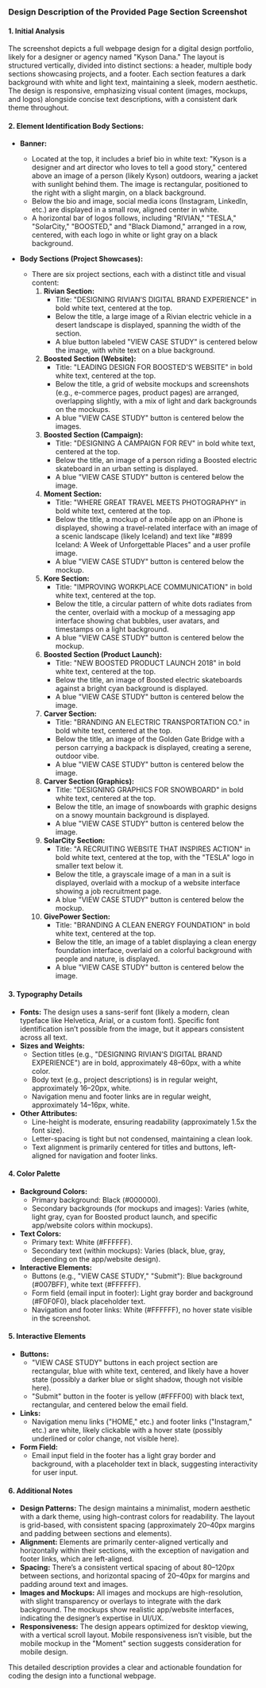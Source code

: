 ### Design Description of the Provided Page Section Screenshot

#### 1. Initial Analysis
The screenshot depicts a full webpage design for a digital design portfolio, likely for a designer or agency named "Kyson Dana." The layout is structured vertically, divided into distinct sections: a header, multiple body sections showcasing projects, and a footer. Each section features a dark background with white and light text, maintaining a sleek, modern aesthetic. The design is responsive, emphasizing visual content (images, mockups, and logos) alongside concise text descriptions, with a consistent dark theme throughout.

#### 2. Element Identification Body Sections:
- **Banner:**
  - Located at the top, it includes a brief bio in white text: "Kyson is a designer and art director who loves to tell a good story," centered above an image of a person (likely Kyson) outdoors, wearing a jacket with sunlight behind them. The image is rectangular, positioned to the right with a slight margin, on a black background.
  - Below the bio and image, social media icons (Instagram, LinkedIn, etc.) are displayed in a small row, aligned center in white.
  - A horizontal bar of logos follows, including "RIVIAN," "TESLA," "SolarCity," "BOOSTED," and "Black Diamond," arranged in a row, centered, with each logo in white or light gray on a black background.

- **Body Sections (Project Showcases):**
  - There are six project sections, each with a distinct title and visual content:
    1. **Rivian Section:**
       - Title: "DESIGNING RIVIAN’S DIGITAL BRAND EXPERIENCE" in bold white text, centered at the top.
       - Below the title, a large image of a Rivian electric vehicle in a desert landscape is displayed, spanning the width of the section.
       - A blue button labeled "VIEW CASE STUDY" is centered below the image, with white text on a blue background.
    2. **Boosted Section (Website):**
       - Title: "LEADING DESIGN FOR BOOSTED'S WEBSITE" in bold white text, centered at the top.
       - Below the title, a grid of website mockups and screenshots (e.g., e-commerce pages, product pages) are arranged, overlapping slightly, with a mix of light and dark backgrounds on the mockups.
       - A blue "VIEW CASE STUDY" button is centered below the images.
    3. **Boosted Section (Campaign):**
       - Title: "DESIGNING A CAMPAIGN FOR REV" in bold white text, centered at the top.
       - Below the title, an image of a person riding a Boosted electric skateboard in an urban setting is displayed.
       - A blue "VIEW CASE STUDY" button is centered below the image.
    4. **Moment Section:**
       - Title: "WHERE GREAT TRAVEL MEETS PHOTOGRAPHY" in bold white text, centered at the top.
       - Below the title, a mockup of a mobile app on an iPhone is displayed, showing a travel-related interface with an image of a scenic landscape (likely Iceland) and text like "#899 Iceland: A Week of Unforgettable Places" and a user profile image.
       - A blue "VIEW CASE STUDY" button is centered below the mockup.
    5. **Kore Section:**
       - Title: "IMPROVING WORKPLACE COMMUNICATION" in bold white text, centered at the top.
       - Below the title, a circular pattern of white dots radiates from the center, overlaid with a mockup of a messaging app interface showing chat bubbles, user avatars, and timestamps on a light background.
       - A blue "VIEW CASE STUDY" button is centered below the mockup.
    6. **Boosted Section (Product Launch):**
       - Title: "NEW BOOSTED PRODUCT LAUNCH 2018" in bold white text, centered at the top.
       - Below the title, an image of Boosted electric skateboards against a bright cyan background is displayed.
       - A blue "VIEW CASE STUDY" button is centered below the image.
    7. **Carver Section:**
       - Title: "BRANDING AN ELECTRIC TRANSPORTATION CO." in bold white text, centered at the top.
       - Below the title, an image of the Golden Gate Bridge with a person carrying a backpack is displayed, creating a serene, outdoor vibe.
       - A blue "VIEW CASE STUDY" button is centered below the image.
    8. **Carver Section (Graphics):**
       - Title: "DESIGNING GRAPHICS FOR SNOWBOARD" in bold white text, centered at the top.
       - Below the title, an image of snowboards with graphic designs on a snowy mountain background is displayed.
       - A blue "VIEW CASE STUDY" button is centered below the image.
    9. **SolarCity Section:**
       - Title: "A RECRUITING WEBSITE THAT INSPIRES ACTION" in bold white text, centered at the top, with the "TESLA" logo in smaller text below it.
       - Below the title, a grayscale image of a man in a suit is displayed, overlaid with a mockup of a website interface showing a job recruitment page.
       - A blue "VIEW CASE STUDY" button is centered below the mockup.
    10. **GivePower Section:**
        - Title: "BRANDING A CLEAN ENERGY FOUNDATION" in bold white text, centered at the top.
        - Below the title, an image of a tablet displaying a clean energy foundation interface, overlaid on a colorful background with people and nature, is displayed.
        - A blue "VIEW CASE STUDY" button is centered below the image.

#### 3. Typography Details
- **Fonts:** The design uses a sans-serif font (likely a modern, clean typeface like Helvetica, Arial, or a custom font). Specific font identification isn’t possible from the image, but it appears consistent across all text.
- **Sizes and Weights:**
  - Section titles (e.g., "DESIGNING RIVIAN’S DIGITAL BRAND EXPERIENCE") are in bold, approximately 48–60px, with a white color.
  - Body text (e.g., project descriptions) is in regular weight, approximately 16–20px, white.
  - Navigation menu and footer links are in regular weight, approximately 14–16px, white.
- **Other Attributes:**
  - Line-height is moderate, ensuring readability (approximately 1.5x the font size).
  - Letter-spacing is tight but not condensed, maintaining a clean look.
  - Text alignment is primarily centered for titles and buttons, left-aligned for navigation and footer links.

#### 4. Color Palette
- **Background Colors:**
  - Primary background: Black (#000000).
  - Secondary backgrounds (for mockups and images): Varies (white, light gray, cyan for Boosted product launch, and specific app/website colors within mockups).
- **Text Colors:**
  - Primary text: White (#FFFFFF).
  - Secondary text (within mockups): Varies (black, blue, gray, depending on the app/website design).
- **Interactive Elements:**
  - Buttons (e.g., "VIEW CASE STUDY," "Submit"): Blue background (#007BFF), white text (#FFFFFF).
  - Form field (email input in footer): Light gray border and background (#F0F0F0), black placeholder text.
  - Navigation and footer links: White (#FFFFFF), no hover state visible in the screenshot.

#### 5. Interactive Elements
- **Buttons:**
  - "VIEW CASE STUDY" buttons in each project section are rectangular, blue with white text, centered, and likely have a hover state (possibly a darker blue or slight shadow, though not visible here).
  - "Submit" button in the footer is yellow (#FFFF00) with black text, rectangular, and centered below the email field.
- **Links:**
  - Navigation menu links ("HOME," etc.) and footer links ("Instagram," etc.) are white, likely clickable with a hover state (possibly underlined or color change, not visible here).
- **Form Field:**
  - Email input field in the footer has a light gray border and background, with a placeholder text in black, suggesting interactivity for user input.

#### 6. Additional Notes
- **Design Patterns:** The design maintains a minimalist, modern aesthetic with a dark theme, using high-contrast colors for readability. The layout is grid-based, with consistent spacing (approximately 20–40px margins and padding between sections and elements).
- **Alignment:** Elements are primarily center-aligned vertically and horizontally within their sections, with the exception of navigation and footer links, which are left-aligned.
- **Spacing:** There’s a consistent vertical spacing of about 80–120px between sections, and horizontal spacing of 20–40px for margins and padding around text and images.
- **Images and Mockups:** All images and mockups are high-resolution, with slight transparency or overlays to integrate with the dark background. The mockups show realistic app/website interfaces, indicating the designer’s expertise in UI/UX.
- **Responsiveness:** The design appears optimized for desktop viewing, with a vertical scroll layout. Mobile responsiveness isn’t visible, but the mobile mockup in the "Moment" section suggests consideration for mobile design.

This detailed description provides a clear and actionable foundation for coding the design into a functional webpage.